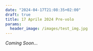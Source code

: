 ```yaml
---
date: "2024-04-17T21:08:35+02:00"
draft: true
title: 17 Aprile 2024 Pre-volo
params:
  header_image: /images/test_img.jpg
---
```

_Coming Soon..._